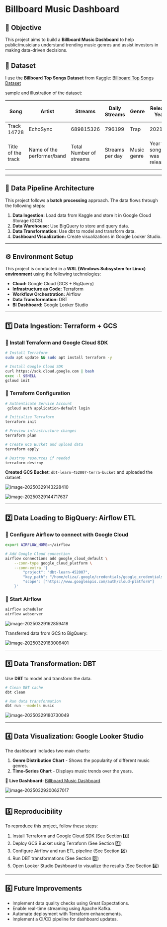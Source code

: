 # **Billboard Music Dashboard**

## **📌 Objective**

This project aims to build a **Billboard Music Dashboard** to help public/musicians understand trending music genres and assist investors in making data-driven decisions.

## **📂 Dataset**

I use the **Billboard Top Songs Dataset** from Kaggle: [Billboard Top Songs Dataset](https://www.kaggle.com/datasets/samayashar/billboard-top-songs)

sample and illustration of the dataset:

| Song               | Artist                     | Streams                 | Daily Streams   | Genre       | Release Year               | Peak Position                                 | Weeks on Chart                 | Lyrics Sentiment                        | TikTok Virality                         | Danceability              | Acousticness                    | Energy                           |
| ------------------ | -------------------------- | ----------------------- | --------------- | ----------- | -------------------------- | --------------------------------------------- | ------------------------------ | --------------------------------------- | --------------------------------------- | ------------------------- | ------------------------------- | -------------------------------- |
| Track 14728        | EchoSync                   | 689815326               | 796199          | Trap        | 2021                       | 81                                            | 8                              | 0.2                                     | 17                                      | 0.11                      | 0.59                            | 0.6                              |
| Title of the track | Name of the performer/band | Total Number of streams | Streams per day | Music genre | Year the song was released | Highest Billboard/Spotify chart rank achieved | Total weeks spent on the chart | Sentiment analysis of lyrics (-1 to +1) | Popularity score based on Tiktok trends | How danceable the song is | Level of acoustic elements(0-1) | Overall energy level of the song |

------

## **🔗 Data Pipeline Architecture**

This project follows a **batch processing** approach. The data flows through the following steps:

1. **Data Ingestion:** Load data from Kaggle and store it in Google Cloud Storage (GCS). 
2. **Data Warehouse:** Use BigQuery to store and query data.
3. **Data Transformation:** Use dbt to model and transform data.
4. **Dashboard Visualization:** Create visualizations in Google Looker Studio.

------

## **⚙️ Environment Setup**

This project is conducted in a **WSL (Windows Subsystem for Linux) environment** using the following technologies:

- **Cloud:** Google Cloud (GCS + BigQuery)
- **Infrastructure as Code:** Terraform
- **Workflow Orchestration:** Airflow
- **Data Transformation:** DBT
- **BI Dashboard:** Google Looker Studio

------

## **1️⃣ Data Ingestion: Terraform + GCS**

### **📌 Install Terraform and Google Cloud SDK**

```bash
# Install Terraform
sudo apt update && sudo apt install terraform -y

# Install Google Cloud SDK
curl https://sdk.cloud.google.com | bash
exec -l $SHELL
gcloud init
```

### **📌 Terraform Configuration**

```bash
# Authenticate Service Account
 gcloud auth application-default login

# Initialize Terraform
terraform init

# Preview infrastructure changes
terraform plan

# Create GCS Bucket and upload data
terraform apply

# Destroy resources if needed
terraform destroy
```

**Created** **GCS Bucket**: `dbt-learn-452007-terra-bucket` and uploaded the dataset.



![image-20250329143228410](pics\image-20250329143228410.png)

![image-20250329144717637](pics\image-20250329144717637.png)

------

## **2️⃣ Data Loading to BigQuery: Airflow ETL**

### **📌 Configure Airflow to connect with Google Cloud**

```bash
export AIRFLOW_HOME=~/airflow

# Add Google Cloud connection
airflow connections add google_cloud_default \
    --conn-type google_cloud_platform \
    --conn-extra '{
        "project": "dbt-learn-452007",
        "key_path": "/home/eliza/.google/credentials/google_credentials.json",
        "scope": ["https://www.googleapis.com/auth/cloud-platform"]
    }'
```



### **📌 Start Airflow**

```bash
airflow scheduler
airflow webserver
```

![image-20250329162859418](pics\image-20250329162859418.png)

Transferred data from GCS to BigQuery:

![image-20250329163006401](pics\image-20250329163006401.png)

------

## **3️⃣ Data Transformation: DBT**

Use **DBT** to model and transform the data.

```bash
# Clean DBT cache
dbt clean

# Run data transformation
dbt run --models music
```

![image-20250329180730049](pics\image-20250329180730049.png)

------

## **4️⃣ Data Visualization: Google Looker Studio**

The dashboard includes two main charts:

1. **Genre Distribution Chart** - Shows the popularity of different music genres.
2. **Time-Series Chart** - Displays music trends over the years.

🔗 **Live Dashboard:** [Billboard Music Dashboard](https://lookerstudio.google.com/reporting/fdbb81c9-03cf-487a-b38d-5ee90f8daa03) 

![image-20250329200627017](pics\image-20250329200627017.png)

------

## **5️⃣ Reproducibility**

To reproduce this project, follow these steps:

1. Install Terraform and Google Cloud SDK (See Section 1️⃣)
2. Deploy GCS Bucket using Terraform (See Section 1️⃣)
3. Configure Airflow and run ETL pipeline (See Section 2️⃣)
4. Run DBT transformations (See Section 3️⃣)
5. Open Looker Studio Dashboard to visualize the results (See Section 4️⃣)

------

## **6️⃣ Future Improvements**

-  Implement data quality checks using Great Expectations.
- Enable real-time streaming using Apache Kafka.
- Automate deployment with Terraform enhancements.
-  Implement a CI/CD pipeline for dashboard updates.

